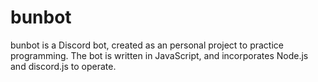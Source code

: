 # bunbot

bunbot is a Discord bot, created as an personal project to practice programming. The bot is written in JavaScript, and incorporates Node.js and discord.js to operate.
